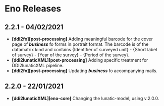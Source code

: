 # Eno Releases 

## 2.2.1 - 04/02/2021

- **[ddi2fo][post-processing]** Adding meaningful barcode for the cover page of ***business*** fo forms in portrait format. The barcode is of the datamatrix kind and contains {Identifier of surveyed unit} - {Short label of survey} - {Year of the survey} - {Period of the survey}.
- **[ddi2lunaticXML][post-processing]** Adding specific treatment for DDI2lunaticXML pipeline.
- **[ddi2fo][post-processing]** Updating ***business*** fo accompanying mails.

## 2.2.0 - 22/01/2021

- **[ddi2lunaticXML][eno-core]** Changing the lunatic-model, using v.2.0.0.